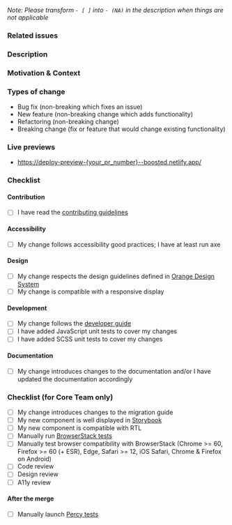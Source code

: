 _Note: Please transform `- [ ]` into `- (NA)` in the description when things are not applicable_

### Related issues

<!-- Please link any related issues here. -->

### Description

<!-- Describe your changes in detail -->

### Motivation & Context

<!-- Why is this change required? What problem does it solve? -->

### Types of change

<!-- What types of changes do your code introduce? -->
<!-- Please remove the unused items in the list -->

- Bug fix (non-breaking which fixes an issue)
- New feature (non-breaking change which adds functionality)
- Refactoring (non-breaking change)
- Breaking change (fix or feature that would change existing functionality)

### Live previews

<!-- Please add direct links where your modifications can be seen in the documentation -->

- <https://deploy-preview-{your_pr_number}--boosted.netlify.app/>

### Checklist

<!-- Go over all the following points, and put an `x` in all the boxes that apply. -->
<!-- If you’re unsure about any of these, don’t hesitate to ask. We’re here to help! -->

#### Contribution

- [ ] I have read the [contributing guidelines](https://github.com/Orange-OpenSource/Orange-Boosted-Bootstrap/blob/main/.github/CONTRIBUTING.md)

#### Accessibility

- [ ] My change follows accessibility good practices; I have at least run axe

#### Design

- [ ] My change respects the design guidelines defined in [Orange Design System](https://oran.ge/dsweb)
- [ ] My change is compatible with a responsive display

#### Development

- [ ] My change follows the [developer guide](https://github.com/Orange-OpenSource/Orange-Boosted-Bootstrap/wiki/Developer-guide)
- [ ] I have added JavaScript unit tests to cover my changes
- [ ] I have added SCSS unit tests to cover my changes

#### Documentation

- [ ] My change introduces changes to the documentation and/or I have updated the documentation accordingly

### Checklist (for Core Team only)

- [ ] My change introduces changes to the migration guide
- [ ] My new component is well displayed in [Storybook](https://deploy-preview-{your_pr_number}--boosted.netlify.app/storybook)
- [ ] My new component is compatible with RTL
- [ ] Manually run [BrowserStack tests](https://github.com/Orange-OpenSource/Orange-Boosted-Bootstrap/actions/workflows/browserstack.yml)
- [ ] Manually test browser compatibility with BrowserStack (Chrome >= 60, Firefox >= 60 (+ ESR), Edge, Safari >= 12, iOS Safari, Chrome & Firefox on Android)
- [ ] Code review
- [ ] Design review
- [ ] A11y review

#### After the merge

- [ ] Manually launch [Percy tests](https://github.com/Orange-OpenSource/Orange-Boosted-Bootstrap/actions/workflows/percy.yml)

<!------------------------>
<!-- /!\ Core Team Only -->
<!------------------------>

<!-- Uncomment the following for a release DoD -->

<!--
- [ ] Run linters;
- [ ] Run compilers;
- [ ] Run tests;
- [ ] Check documentation site: examples and contents;
- [ ] Test cross-browser compatibility locally and with [BrowserStack](https://www.browserstack.com/):
  - Firefox ESR
  - IE11 (v4 only)
  - Latest Edge, Chrome, Firefox, Safari
  - iOS Safari
  - Chrome & Firefox on Android
- [ ] Including RTL mode;
- [ ] Ask for reviews and accessibility testing;
- [ ] [sync with Bootstrap](https://github.com/Orange-OpenSource/Orange-Boosted-Bootstrap/wiki/Syncing-with-Bootstrap)'s release and probably wait for it;
- [ ] `npm run release-version $current_version $next_version` to bump version number
  - then, if bumping a minor or major version:
    - [ ] Manually change `version_short` in `package.json`
    - [ ] Add docs version to `site/data/docs-versions.yml`
    - [ ] Manually change `docs_version` in `hugo.yml` and other references to the previous version
    - [ ] Update redirects in docs frontmatter (`site/src/content/docs/_index.html`?)
    - [ ] Move `site/src/content/docs/5.x` to `site/src/content/docs/5.x+1`
    - [ ] Increment `site/static/docs/{version}` version
    - [ ] Increment version in `nuget/boosted.nuspec`
    - [ ] (Major version) Manually update the version in `nuget/boosted.nuspec` and `nuget/boosted.sass.nuspec`
  - check wrong matches in `CHANGELOG.md`, and maybe `site/src/content/docs/<version>/migration.md`
  - :warning: check the `package-lock.json` and `package.json` content, only "boosted" should have its version changed!
  - :warning: `site/src/content/docs/5.1/**/*.md` should not always be modified
- [ ] if the year changed recently, happy new year :tada: but please change © year in `.scss` main files (reboot, grid, utilities, and main file) as well as in `NOTICE.txt`.
- [ ] `npm run release` to compile dist, build Storybook, update SRI hashes in doc, and package the release
- [ ] Prepare changelog:
  - install [Conventionnal Changelog](https://github.com/conventional-changelog/conventional-changelog) and `conventional-changelog-cli` globally
  - run `conventional-changelog -p angular -i CHANGELOG.md -s`
  - and probably maintain [a ship list (e.g. for v4.4.0)](https://github.com/Orange-OpenSource/Orange-Boosted-Bootstrap/issues/226)
- [ ] Commit and push `dist` with a `chore(release)` commit message
- [ ] Manually run BrowserStack test
- [ ] Manually run Percy test
- [ ] Merge (on `v4-dev` or `main`)
- [ ] Tag your version, and push your tag
- [ ] Pack and publish
  - `npm pack`
  - if you are already logged in to NPM (with a personal account, for example), [you’d better use a repository scoped `.npmrc` file](https://stackoverflow.com/questions/30114166/how-to-have-multiple-npm-users-set-up-locally)
  - Publish:
    - if you’re releasing a pre-release, use `--tag`, e.g. for v5-alpha1 `npm publish boosted-5.0.0-alpha1.tgz --tag next`
    - (v4 only) `npm publish --tag v4.x.y` (if you forgot and v4 becomes the latest version on NPM, you can run `npm dist-tag add boosted@5.x.y latest to fix it)
    - (v5 only) `npm publish`
- [ ] check release on [NPM](https://www.npmjs.com/package/boosted), [Nuget](https://www.nuget.org/packages/boosted/), [Packagist](https://packagist.org/packages/orange-opensource/orange-boosted-bootstrap)…
- [ ] publish documentation on `gh-pages`:
  - [ ] copy `../_site` to the `gh-pages` branch (don’t forget to update Storybook as well)
  - [ ] check every `index.html` used as redirections to redirect to the new release
  - [ ] when bumping minor version: ensure `dist` URLs in examples’ HTML has changed
  - [ ] double-check everything before pushing, starting by searching for forgotten old version number occurrences
- [ ] make an announcement in [GitHub Discussions](https://github.com/Orange-OpenSource/Orange-Boosted-Bootstrap/discussions/categories/announcements) (+ pin the new GH Discussion)
- [ ] [create a GitHub release](https://github.com/Orange-OpenSource/Orange-Boosted-Bootstrap/releases/new):
  - attach the zip file
  - paste the CHANGELOG / Ship list in the release’s description
- [ ] make an announcement on internal communication channels :tada:
- [ ] [publish on Nuget](https://github.com/Orange-OpenSource/Orange-Boosted-Bootstrap/wiki/Generate-NuGet-packages)
-->
